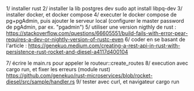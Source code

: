 1/ installer rust
2/ installer la lib postgres dev
sudo apt install libpq-dev
3/ installer docker, et docker compose
4/ executer le docker compose de pg+pgAdmin, puis ajouter le serveur local (configurer le master password de pgAdmin, par ex. "pgadmin")
5/ utiliser une version nigthly de rust : 
https://stackoverflow.com/questions/66605551/build-fails-with-error-pear-requires-a-dev-or-nightly-version-of-rustc-even
6/ coder en se basant de l'article : 
https://genekuo.medium.com/creating-a-rest-api-in-rust-with-persistence-rust-rocket-and-diesel-a4117d400104

7/ écrire le main.rs pour appeler le routeur::create_routes
8/ execution avec cargo run, et fixer les erreurs (module rust)
https://github.com/genekuo/rust-microservices/blob/rocket-diesel/src/sample/handler.rs
9/ tester avec curl, et navigateur
cargo run
